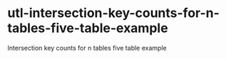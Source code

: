 # utl-intersection-key-counts-for-n-tables-five-table-example
Intersection key counts for n tables five table example
